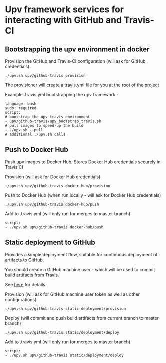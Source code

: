 # Upv framework services for interacting with GitHub and Travis-CI

## Bootstrapping the upv environment in docker

Provision the GitHub and Travis-CI configuration (will ask for GitHub credentials):

```
./upv.sh upv/github-travis provision
```

The provisioner will create a travis.yml file for you at the root of the project

Example .travis.yml bootstrapping the upv framework -

```
language: bash
sudo: required
script:
# bootstrap the upv travis environment
- upv/github-travis/upv_bootstrap_travis.sh
# pull images to speed-up the build
- ./upv.sh --pull
# additional ./upv.sh calls
```

## Push to Docker Hub

Push upv images to Docker Hub. Stores Docker Hub credentials securely in Travis CI

Provision (will ask for Docker Hub credentials)

```
./upv.sh upv/github-travis docker-hub/provision
```

Push to Docker Hub (when run locally - will ask for Docker Hub credentials)

```
./upv.sh upv/github-travis docker-hub/push
```

Add to .travis.yml (will only run for merges to master branch)

```
script:
- ./upv.sh upv/github-travis docker-hub/push
```

## Static deployment to GitHub

Provides a simple deployment flow, suitable for continuous deployment of artifacts to GitHub.

You should create a GitHub machine user - which will be used to commit build artifacts from Travis.

See [here](https://developer.github.com/v3/guides/managing-deploy-keys/#machine-users) for details.

Provision (will ask for GitHub machine user token as well as other configurations)

```
./upv.sh upv/github-travis static-deployment/provision
```

Deploy (will commit and push build artifacts from current branch to master branch)

```
./upv.sh upv/github-travis static/deployment/deploy
```

Add to .travis.yml (will only run for merges to master branch)

```
script:
- ./upv.sh upv/github-travis static/deployment/deploy
```

